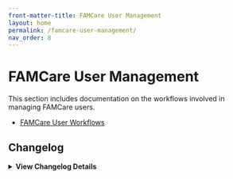 ```yaml
---
front-matter-title: FAMCare User Management
layout: home
permalink: /famcare-user-management/
nav_order: 8
---
```


<!-- Folder-level landing page for /docs/famcare-user-management/ -->

# FAMCare User Management

This section includes documentation on the workflows involved in managing FAMCare users.

- [FAMCare User Workflows]({{site.baseurl}}/user-workflows/)

## Changelog

<details markdown="1">
  <summary><strong>View Changelog Details</strong></summary>

### 2025

- **2025-10-04**: Adds collapsible `<details markdown="1"></details>` section to the changelog. Adds year subsection to better organize long changelog lists.
- **2025-09-22**: Adds `nav_order:` field and comment.
- **2025-09-20**: Adds initial Markdown file.

</details>

